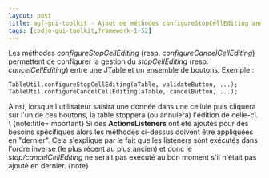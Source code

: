 ```yaml
---
layout: post
title: agf-gui-toolkit - Ajout de méthodes configureStopCellEditing and configureCancelCellEditing
tags: [codjo-gui-toolkit,framework-1-52]
---
```

Les méthodes _configureStopCellEditing_ (resp. _configureCancelCellEditing_) permettent de configurer la gestion du _stopCellEditing_ (resp. _cancelCellEditing_) entre une JTable et un ensemble de boutons.
Exemple :
```
TableUtil.configureStopCellEditing(aTable, validateButton, ...);
TableUtil.configureCancelCellEditing(aTable, cancelButton, ...);
```
Ainsi, lorsque l'utilisateur saisira une donnée dans une cellule puis cliquera sur l'un de ces boutons, la table stoppera (ou annulera) l'édition de celle-ci.
\\
{note:title=Important}
Si des **ActionsListeners** ont été ajoutés pour des besoins spécifiques alors les méthodes ci-dessus doivent être appliquées en "dernier". Cela s'explique par le fait que les listeners sont exécutés dans l'ordre inverse (le plus récent au plus ancien) et donc le _stop/cancelCellEditing_ ne serait pas exécuté au bon moment s'il n'était pas ajouté en dernier.
{note}